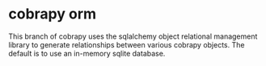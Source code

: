 cobrapy orm
===========

This branch of cobrapy uses the sqlalchemy object relational management
library to generate relationships between various cobrapy objects. The
default is to use an in-memory sqlite database.
